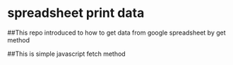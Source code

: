 # spreadsheet print data

##This repo introduced to how to get data from google spreadsheet by get method

##This is simple javascript fetch method
